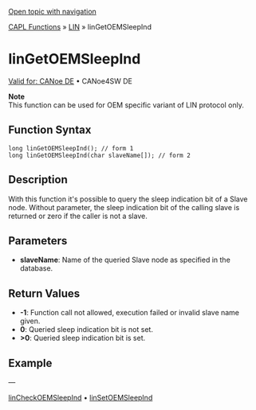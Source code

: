 [Open topic with navigation](../../../../../CANoeDEFamily.htm#Topics/CAPLFunctions/LIN/Functions/CAPLfunctionLINGetOEMSleepInd.md)

[CAPL Functions](../../CAPLfunctions.md) » [LIN](../CAPLfunctionsLINOverview.md) » linGetOEMSleepInd

# linGetOEMSleepInd

[Valid for: CANoe DE](../../../Shared/FeatureAvailability.md) • CANoe4SW DE

**Note**  
This function can be used for OEM specific variant of LIN protocol only.

## Function Syntax

```plaintext
long linGetOEMSleepInd(); // form 1
long linGetOEMSleepInd(char slaveName[]); // form 2
```

## Description

With this function it's possible to query the sleep indication bit of a Slave node. Without parameter, the sleep indication bit of the calling slave is returned or zero if the caller is not a slave.

## Parameters

- **slaveName**: Name of the queried Slave node as specified in the database.

## Return Values

- **-1**: Function call not allowed, execution failed or invalid slave name given.
- **0**: Queried sleep indication bit is not set.
- **>0**: Queried sleep indication bit is set.

## Example

—

[linCheckOEMSleepInd](CAPLfunctionLINCheckOEMSleepInd.md) • [linSetOEMSleepInd](CAPLfunctionLINSetOEMSleepInd.md)
